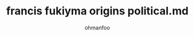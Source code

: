 ---
author: ohmanfoo
created: '[[2022]]-07-07'
source: '#todo'
tags: ''
title: francis fukiyma origins political.md
---